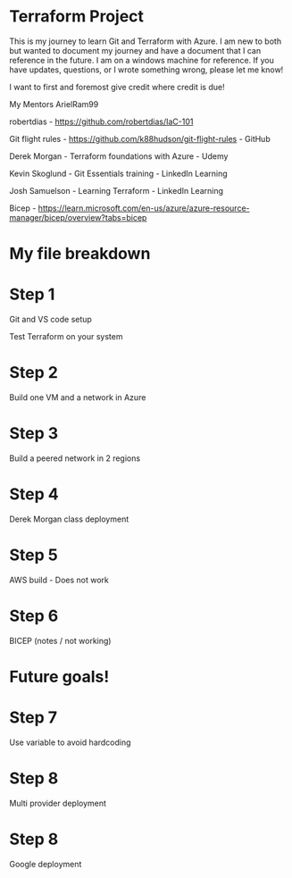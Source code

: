 # Terraform Project

This is my journey to learn Git and Terraform with Azure.  I am new to both but wanted to document my journey and have a document that I can reference in the future.  I am on a windows machine for reference.  If you have updates, questions, or I wrote something wrong, please let me know!   

   

I want to first and foremost give credit where credit is due!

My Mentors ArielRam99 

robertdias - https://github.com/robertdias/IaC-101

Git flight rules - https://github.com/k88hudson/git-flight-rules - GitHub

Derek Morgan - Terraform foundations with Azure - Udemy

Kevin Skoglund - Git Essentials training - LinkedIn Learning

Josh Samuelson - Learning Terraform - LinkedIn Learning

Bicep - https://learn.microsoft.com/en-us/azure/azure-resource-manager/bicep/overview?tabs=bicep


# My file breakdown 

# Step 1
Git and VS code setup

Test Terraform on your system

# Step 2
Build one VM and a network in Azure

# Step 3
Build a peered network in 2 regions

# Step 4
Derek Morgan class deployment

# Step 5 
AWS build - Does not work

# Step 6
BICEP (notes / not working)

# Future goals!


# Step 7 
Use variable to avoid hardcoding

# Step 8 
Multi provider deployment

# Step 8 
Google deployment 



